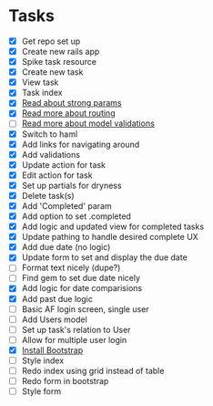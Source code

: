 # Tasks

- [x] Get repo set up
- [x] Create new rails app
- [x] Spike task resource
- [x] Create new task
- [x] View task
- [x] Task index
- [x] [Read about strong params](http://edgeguides.rubyonrails.org/action_controller_overview.html#strong-parameters)
- [x] [Read more about routing](http://guides.rubyonrails.org/v4.2/routing.html)
- [ ] [Read more about model validations](http://guides.rubyonrails.org/v4.2/active_record_validations.html)
- [x] Switch to haml
- [x] Add links for navigating around
- [x] Add validations
- [x] Update action for task
- [x] Edit action for task
- [x] Set up partials for dryness
- [x] Delete task(s)
- [x] Add 'Completed' param
- [x] Add option to set .completed
- [x] Add logic and updated view for completed tasks
- [x] Update pathing to handle desired complete UX
- [x] Add due date (no logic)
- [x] Update form to set and display the due date
- [ ] Format text nicely (dupe?)
- [ ] Find gem to set due date nicely
- [x] Add logic for date comparisions
- [x] Add past due logic
- [ ] Basic AF login screen, single user
- [ ] Add Users model
- [ ] Set up task's relation to User
- [ ] Allow for multiple user login
- [x] [Install Bootstrap](https://getbootstrap.com/docs/4.0/getting-started/contents/)
- [ ] Style index
- [ ] Redo index using grid instead of table
- [ ] Redo form in bootstrap
- [ ] Style form
